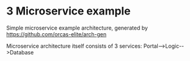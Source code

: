 # 3 Microservice example

Simple microservice example architecture, generated by https://github.com/orcas-elite/arch-gen

Microservice architecture itself consists of 3 services: Portal-->Logic-->Database
